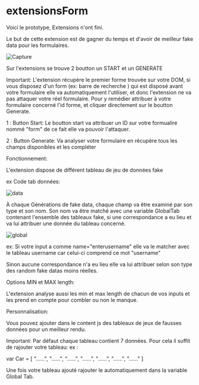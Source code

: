 # extensionsForm

Voici le prototype, Extensions n'ont fini.

Le but de cette extension est de gagner du temps et d'avoir de meilleur fake data pour les formulaires.

![Capture](https://user-images.githubusercontent.com/55709173/66256937-83442200-e793-11e9-8cf4-68feaa1b4d3c.PNG)

Sur l'extensions se trouve 2 boutton un START et un GENERATE

Important: L'extension récupère le premier forme trouvée sur votre DOM, si vous disposez d'un form (ex: barre de recherche ) qui est disposé avant votre formulaire elle va automatiquement l'utiliser, et donc l'extension ne va pas attaquer votre réel formulaire. Pour y remédier attribuer à votre formulaire concerné l'id forme, et cliquer directement sur le boutton Generate. 

1 : Button Start: Le boutton start va attribuer un ID sur votre formualire nommé "form" de ce fait elle va pouvoir l'attaquer.

2 : Button Generate: Va analyser votre formulaire en récupère tous les champs disponibles et les compléter

Fonctionnement:

L'extension dispose de différent tableau de jeu de données fake 

ex Code tab données:

![data](https://user-images.githubusercontent.com/55709173/66257098-395c3b80-e795-11e9-8471-187b0f8e5cfc.PNG)

À chaque Générations de fake data, chaque champ va être examiné par son type et son nom. Son nom va être matché avec une variable GlobalTab contenant l'ensemble des tableaux fake, si une correspondance a eu lieu et va lui attribuer une donnée du tableau concerné.

![global](https://user-images.githubusercontent.com/55709173/66257183-fd75a600-e795-11e9-819b-af59932e5116.PNG)


ex: Si votre input a comme name="enterusername" elle va le matcher avec le tableau username car celui-ci comprend ce mot "username"

Sinon aucune correspondance n'a eu lieu elle va lui attribuer selon son type des random fake datas moins réelles. 

Options MIN et MAX length:

L'extension analyse aussi les min et max length de chacun de vos inputs et les prend en compte pour combler ou non le manque.

Personnalisation: 

Vous pouvez ajouter dans le content js des tableaux de jeux de fausses données pour un meilleur rendu.

Important: Par défaut chaque tableau contient 7 données.
Pour cela il suffit de rajouter votre tableau: ex :

var Car = [
  "......",
  "......",
  "......",
  "......",
  "......",
  "......",
  "......"
]

Une fois votre tableau ajouté rajouter le automatiquement dans la variable Global Tab.
